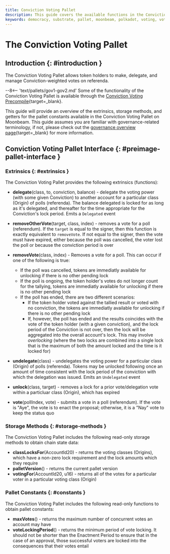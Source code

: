 ```yaml
---
title: Conviction Voting Pallet
description: This guide covers the available functions in the Conviction Voting Pallet on Moonbeam, of which are used to vote, delegate votes, remove votes, and more.
keywords: democracy, substrate, pallet, moonbeam, polkadot, voting, vote, referenda
---
```


# The Conviction Voting Pallet

## Introduction {: #introduction }

The Conviction Voting Pallet allows token holders to make, delegate, and manage Conviction-weighted votes on referenda. 

--8<-- 'text/pallets/gov1-gov2.md'
Some of the functionality of the Conviction Voting Pallet is available through the [Conviction Voting Precompile](/builders/pallets-precompiles/precompiles/conviction-voting){target=_blank}. 

This guide will provide an overview of the extrinsics, storage methods, and getters for the pallet constants available in the Conviction Voting Pallet on Moonbeam. This guide assumes you are familiar with governance-related terminology, if not, please check out the [governance overview page](/learn/features/governance/#opengov){target=_blank} for more information.

## Conviction Voting Pallet Interface {: #preimage-pallet-interface }

### Extrinsics {: #extrinsics }

The Conviction Voting Pallet provides the following extrinsics (functions):

- **delegate**(class, to, conviction, balance) - delegate the voting power (with some given Conviction) to another account for a particular class (Origin) of polls (referenda). The balance delegated is locked for as long as it's delegated, and thereafter for the time appropriate for the Conviction's lock period. Emits a `Delegated` event
- **removeOtherVote**(target, class, index) - removes a vote for a poll (referendum). If the `target` is equal to the signer, then this function is exactly equivalent to `removeVote`. If not equal to the signer, then the vote must have expired, either because the poll was cancelled, the voter lost the poll or because the conviction period is over
- **removeVote**(class, index) - Removes a vote for a poll. This can occur if one of the following is true:
    - If the poll was cancelled, tokens are immediatly available for unlocking if there is no other pending lock
    - If the poll is ongoing, the token holder's votes do not longer count for the tallying, tokens are immediatly available for unlocking if there is no other pending lock
    - If the poll has ended, there are two different scenarios:
        - If the token holder voted against the tallied result or voted with no conviction, the tokens are immediatly available for unlocking if there is no other pending lock
        - If, however, the poll has ended and the results coincides with the vote of the token holder (with a given conviction), and the lock period of the Conviction is not over, then the lock will be aggregated into the overall account's lock. This may involve _overlocking_ (where the two locks are combined into a single lock that is the maximum of both the amount locked and the time is it locked for)

- **undelegate**(class) - undelegates the voting power for a particular class (Origin) of polls (referenda). Tokens may be unlocked following once an amount of time consistent with the lock period of the conviction with which the delegation was issued. Emits an `Undelegated` event
- **unlock**(class, target) - removes a lock for a prior vote/delegation vote within a particluar class (Origin), which has expired
- **vote**(pollIndex, vote) - submits a vote in a poll (referendum). If the vote is "Aye", the vote is to enact the proposal; otherwise, it is a "Nay" vote to keep the status quo

### Storage Methods {: #storage-methods }

The Conviction Voting Pallet includes the following read-only storage methods to obtain chain state data:

- **classLocksFor**(AccountId20) - returns the voting classes (Origins), which have a non-zero lock requirement and the lock amounts which they require
- **palletVersion**() - returns the current pallet version
- **votingFor**(AccountId20, u16) - returns all of the votes for a particular voter in a particular voting class (Origin)

### Pallet Constants {: #constants }

The Conviction Voting Pallet includes the following read-only functions to obtain pallet constants:

- **maxVotes**() - returns the maximum number of concurrent votes an account may have
- **voteLockingPeriod**() - returns the minimum period of vote locking. It should not be shorter than the Enactment Period to ensure that in the case of an approval, those successful voters are locked into the consequences that their votes entail